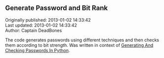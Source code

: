 ## Generate Password and Bit Rank  
Originally published: 2013-01-02 14:33:42  
Last updated: 2013-01-02 14:33:42  
Author: Captain DeadBones  
  
The code generates passwords using different techniques and then checks them according to bit strength. Was written in context of [Generating And Checking Passwords In Python](http://thelivingpearl.com/2013/01/02/generating-and-checking-passwords-in-python/).